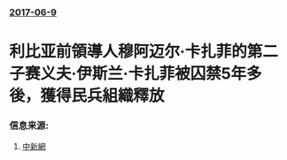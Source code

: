 ### [2017-06-9](/news/2017/06/9/index.md)

##### 
# 利比亚前領導人穆阿迈尔·卡扎菲的第二子赛义夫·伊斯兰·卡扎菲被囚禁5年多後，獲得民兵組織釋放 




### 信息来源:

1. [中新網](http://www.chinanews.com/gj/2017/06-12/8248066.shtml)
